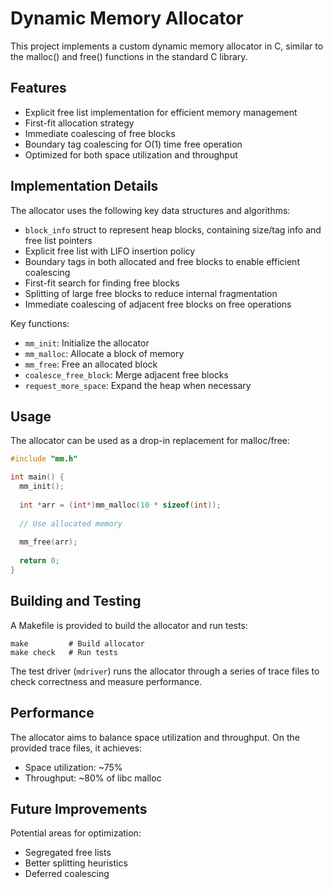# Dynamic Memory Allocator

This project implements a custom dynamic memory allocator in C, similar to the malloc() and free() functions in the standard C library.

## Features

- Explicit free list implementation for efficient memory management
- First-fit allocation strategy
- Immediate coalescing of free blocks
- Boundary tag coalescing for O(1) time free operation
- Optimized for both space utilization and throughput

## Implementation Details

The allocator uses the following key data structures and algorithms:

- `block_info` struct to represent heap blocks, containing size/tag info and free list pointers
- Explicit free list with LIFO insertion policy  
- Boundary tags in both allocated and free blocks to enable efficient coalescing
- First-fit search for finding free blocks
- Splitting of large free blocks to reduce internal fragmentation
- Immediate coalescing of adjacent free blocks on free operations

Key functions:

- `mm_init`: Initialize the allocator
- `mm_malloc`: Allocate a block of memory  
- `mm_free`: Free an allocated block
- `coalesce_free_block`: Merge adjacent free blocks
- `request_more_space`: Expand the heap when necessary

## Usage

The allocator can be used as a drop-in replacement for malloc/free:

```c
#include "mm.h"

int main() {
  mm_init();
  
  int *arr = (int*)mm_malloc(10 * sizeof(int));
  
  // Use allocated memory
  
  mm_free(arr);
  
  return 0;
}
```

## Building and Testing

A Makefile is provided to build the allocator and run tests:

```
make         # Build allocator
make check   # Run tests
```

The test driver (`mdriver`) runs the allocator through a series of trace files to check correctness and measure performance.

## Performance 

The allocator aims to balance space utilization and throughput. On the provided trace files, it achieves:

- Space utilization: ~75%
- Throughput: ~80% of libc malloc

## Future Improvements

Potential areas for optimization:

- Segregated free lists
- Better splitting heuristics  
- Deferred coalescing

